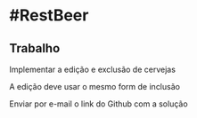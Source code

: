 #RestBeer
=======================

## Trabalho

Implementar a edição e exclusão de cervejas 

A edição deve usar o mesmo form de inclusão

Enviar por e-mail o link do Github com a solução
